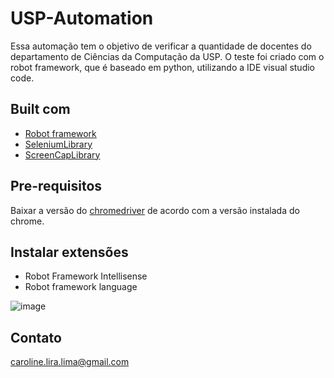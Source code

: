 # USP-Automation

Essa automação tem o objetivo de verificar a quantidade de docentes do departamento de Ciências da Computação da USP. O teste foi criado com o robot framework, que é baseado em python, utilizando a IDE visual studio code.

## Built com

- [Robot framework](https://robotframework.org/)
- [SeleniumLibrary](https://github.com/robotframework/SeleniumLibrary/)
- [ScreenCapLibrary](https://github.com/rticau/ScreenCapLibrary)

## Pre-requisitos

Baixar a versão do [chromedriver](https://chromedriver.chromium.org/downloads) de acordo com a versão instalada do chrome.

## Instalar extensões

- Robot Framework Intellisense
- Robot framework language

![image](https://user-images.githubusercontent.com/65560425/172761300-50d6ad7b-f6e0-4097-88c4-8c2fe5979032.png)

## Contato
caroline.lira.lima@gmail.com
